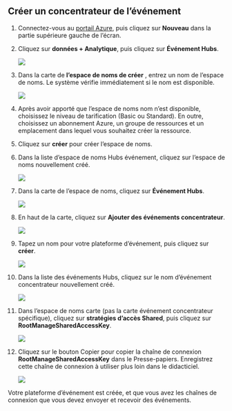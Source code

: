 ## <a name="create-an-event-hub"></a>Créer un concentrateur de l’événement

1. Connectez-vous au [portail Azure][], puis cliquez sur **Nouveau** dans la partie supérieure gauche de l’écran.

2. Cliquez sur **données + Analytique**, puis cliquez sur **Événement Hubs**.

    ![](./media/event-hubs-create-event-hub/create-event-hub9.png)

3. Dans la carte de **l’espace de noms de créer** , entrez un nom de l’espace de noms. Le système vérifie immédiatement si le nom est disponible.

    ![](./media/event-hubs-create-event-hub/create-event-hub1.png)

4. Après avoir apporté que l’espace de noms nom n’est disponible, choisissez le niveau de tarification (Basic ou Standard). En outre, choisissez un abonnement Azure, un groupe de ressources et un emplacement dans lequel vous souhaitez créer la ressource. 

2. Cliquez sur **créer** pour créer l’espace de noms.

6. Dans la liste d’espace de noms Hubs événement, cliquez sur l’espace de noms nouvellement créé.      

    ![](./media/event-hubs-create-event-hub/create-event-hub2.png)

7. Dans la carte de l’espace de noms, cliquez sur **Événement Hubs**.

    ![](./media/event-hubs-create-event-hub/create-event-hub3.png)

8. En haut de la carte, cliquez sur **Ajouter des événements concentrateur**.

    ![](./media/event-hubs-create-event-hub/create-event-hub4.png)

3. Tapez un nom pour votre plateforme d’événement, puis cliquez sur **créer**.

    ![](./media/event-hubs-create-event-hub/create-event-hub5.png)

4. Dans la liste des événements Hubs, cliquez sur le nom d’événement concentrateur nouvellement créé. 

    ![](./media/event-hubs-create-event-hub/create-event-hub6.png)

5. Dans l’espace de noms carte (pas la carte événement concentrateur spécifique), cliquez sur **stratégies d’accès Shared**, puis cliquez sur **RootManageSharedAccessKey**.

    ![](./media/event-hubs-create-event-hub/create-event-hub7.png)

5. Cliquez sur le bouton Copier pour copier la chaîne de connexion **RootManageSharedAccessKey** dans le Presse-papiers. Enregistrez cette chaîne de connexion à utiliser plus loin dans le didacticiel.

    ![](./media/event-hubs-create-event-hub/create-event-hub8.png)

Votre plateforme d’événement est créée, et que vous avez les chaînes de connexion que vous devez envoyer et recevoir des événements.

[Portail Azure]: https://portal.azure.com/